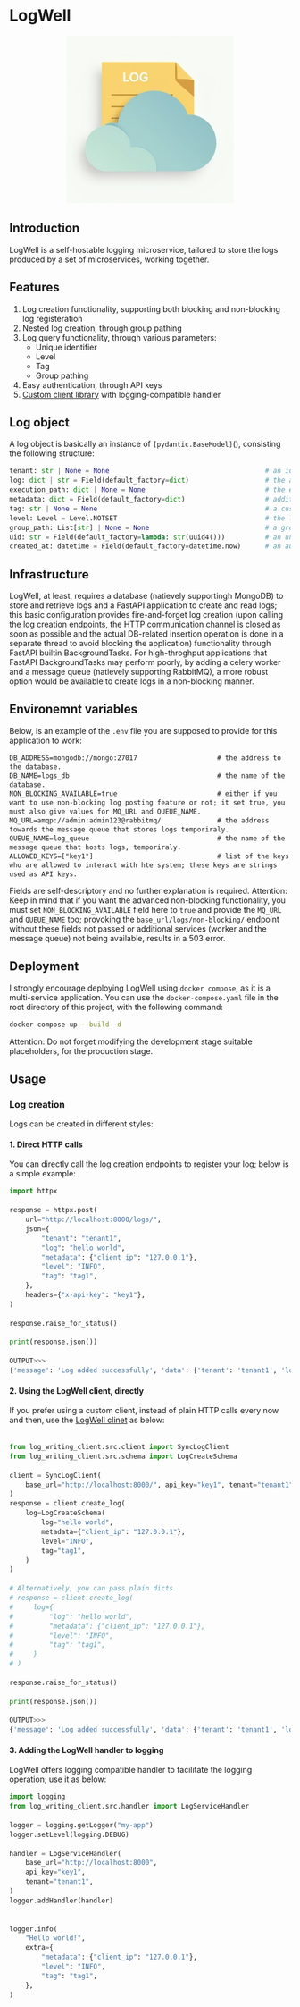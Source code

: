 # LogWell

<p align="center">
  <img src="app/static/logo.jpeg" alt="LogWell Logo" width="300">
</p>

## Introduction
LogWell is a self-hostable logging microservice, tailored to store the logs produced by a set of microservices, working together.

## Features
1. Log creation functionality, supporting both blocking and non-blocking log registeration
2. Nested log creation, through group pathing
3. Log query functionality, through various parameters:
    -   Unique identifier
    -   Level
    -   Tag
    -   Group pathing
4. Easy authentication, through API keys
5. [Custom client library]() with logging-compatible handler

## Log object
A log object is basically an instance of `[pydantic.BaseModel]`(), consisting the following structure:

```Python
tenant: str | None = None                                       # an identifier to the creator (service) of the log
log: dict | str = Field(default_factory=dict)                   # the actual log to save
execution_path: dict | None = None                              # the execution path, leading to where the log is introduced
metadata: dict = Field(default_factory=dict)                    # additional metadata to stroe
tag: str | None = None                                          # a custom tag to query a log or a family of logs
level: Level = Level.NOTSET                                     # the level to produce the log; available options are: ["INFO", "TRACE","DEBUG", "WARNING", "ERROR", "CRITICAL", "FATAL", "NOTSET",]
group_path: List[str] | None = None                             # a group path, to register nnested logs
uid: str = Field(default_factory=lambda: str(uuid4()))          # an unique identifier field, produced by the system, automatically
created_at: datetime = Field(default_factory=datetime.now)      # an automatically produced created_at field
```

## Infrastructure
LogWell, at least, requires a database (natievely supportingh MongoDB) to store and retrieve logs and a FastAPI application to create and read logs; this basic configuration provides fire-and-forget log creation (upon calling the log creation endpoints, the HTTP communication channel is closed as soon as possible and the actual DB-related insertion operation is done in a separate thread to avoid blocking the application) functionality through FastAPI builtin BackgroundTasks. For high-throghput applications that FastAPI BackgroundTasks may perform poorly, by adding a celery worker and a message queue (natievely supporting RabbitMQ), a more robust option would be available to create logs in a non-blocking manner.


## Environemnt variables
Below, is an example of the `.env` file you are supposed to provide for this application to work:

```env
DB_ADDRESS=mongodb://mongo:27017                    # the address to the database.
DB_NAME=logs_db                                     # the name of the database.
NON_BLOCKING_AVAILABLE=true                         # either if you want to use non-blocking log posting feature or not; it set true, you must also give values for MQ_URL and QUEUE_NAME.
MQ_URL=amqp://admin:admin123@rabbitmq/              # the address towards the message queue that stores logs temporiraly.
QUEUE_NAME=log_queue                                # the name of the message queue that hosts logs, temporiraly.
ALLOWED_KEYS=["key1"]                               # list of the keys who are allowed to interact with hte system; these keys are strings used as API keys.
```

Fields are self-descriptory and no further explanation is required.
Attention: Keep in mind that if you want the advanced non-blocking functionality, you must set `NON_BLOCKING_AVAILABLE` field here to `true` and provide the `MQ_URL` and `QUEUE_NAME` too; provoking the `base_url/logs/non-blocking/` endpoint without these fields not passed or additional services (worker and the message queue) not being available, results in a 503 error.

## Deployment
I strongly encourage deploying LogWell using `docker compose`, as it is a multi-service application. You can use the `docker-compose.yaml` file in the root directory of this project, with the following command:

```bash
docker compose up --build -d
```

Attention: Do not forget modifying the development stage suitable placeholders, for the production stage.

## Usage

### Log creation

Logs can be created in different styles:

#### 1. Direct HTTP calls

You can directly call the log creation endpoints to register your log; below is a simple example:

```python
import httpx

response = httpx.post(
    url="http://localhost:8000/logs/",
    json={
        "tenant": "tenant1",
        "log": "hello world",
        "metadata": {"client_ip": "127.0.0.1"},
        "level": "INFO",
        "tag": "tag1",
    },
    headers={"x-api-key": "key1"},
)

response.raise_for_status()

print(response.json())

OUTPUT>>>
{'message': 'Log added successfully', 'data': {'tenant': 'tenant1', 'log': 'hello world', 'execution_path': None, 'metadata': {'client_ip': '127.0.0.1'}, 'tag': 'tag1', 'level': 'INFO', 'group_path': None, 'uid': '754e109f-ff9b-4f10-a933-87a8888021b7', 'created_at': '2025-08-20T07:46:37.505030'}}
```

#### 2. Using the LogWell client, directly

If you prefer using a custom client, instead of plain HTTP calls every now and then, use the [LogWell clinet]() as below:

```python

from log_writing_client.src.client import SyncLogClient
from log_writing_client.src.schema import LogCreateSchema

client = SyncLogClient(
    base_url="http://localhost:8000/", api_key="key1", tenant="tenant1"
)
response = client.create_log(
    log=LogCreateSchema(
        log="hello world",
        metadata={"client_ip": "127.0.0.1"},
        level="INFO",
        tag="tag1",
    )
)

# Alternatively, you can pass plain dicts
# response = client.create_log(
#     log={
#         "log": "hello world",
#         "metadata": {"client_ip": "127.0.0.1"},
#         "level": "INFO",
#         "tag": "tag1",
#     }
# )

response.raise_for_status()

print(response.json())

OUTPUT>>>
{'message': 'Log added successfully', 'data': {'tenant': 'tenant1', 'log': 'hello world', 'execution_path': None, 'metadata': {'client_ip': '127.0.0.1'}, 'tag': 'tag1', 'level': 'INFO', 'group_path': None, 'uid': '660aa1a3-a938-4d58-bafe-ed12b14e53f9', 'created_at': '2025-08-20T08:01:42.831983'}}s
```

#### 3. Adding the LogWell handler to logging
LogWell offers logging compatible handler to facilitate the logging operation; use it as below:

```python
import logging
from log_writing_client.src.handler import LogServiceHandler

logger = logging.getLogger("my-app")
logger.setLevel(logging.DEBUG)

handler = LogServiceHandler(
    base_url="http://localhost:8000",
    api_key="key1",
    tenant="tenant1",
)
logger.addHandler(handler)


logger.info(
    "Hello world!",
    extra={
        "metadata": {"client_ip": "127.0.0.1"},
        "level": "INFO",
        "tag": "tag1",
    },
)
```